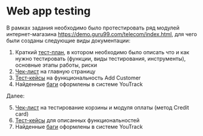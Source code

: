 # Web app testing

В рамках задания необходимо было протестировать ряд модулей интернет-магазина https://demo.guru99.com/telecom/index.html, для чего были созданы следующие виды документации:

1) Краткий <li1> <a href="https://docs.google.com/spreadsheets/d/17SDAYFxNyGMs_sWfQuu45ZbqU7c0E7Uf9HU3gAN2kfI/edit?usp=sharing">тест-план</a>, в котором необходимо было описать что и как нужно тестировать (функции, виды тестирования, инструменты), основные этапы работы, риски</li1>
2) <li2> <a href="https://docs.google.com/spreadsheets/d/1fvjmDulqPzhGM6xD2XpLjPr7Vt3h7KJS8tgy-59Wr-A/edit?usp=sharing)https://docs.google.com/spreadsheets/d/1fvjmDulqPzhGM6xD2XpLjPr7Vt3h7KJS8tgy-59Wr-A/edit?usp=sharing">Чек-лист</a> на главную страницу</li2>
3) <li3> <a href="https://disk.yandex.ru/d/pZEM-5cWAFqYOA">Тест-кейсы</a> на функциональность Add Customer</li3>
4) Найденные <li4> <a href="https://disk.yandex.ru/i/D2gdGPt3OvllXg">баги</a> оформлены в системе YouTrack</li4>

Далее:

5) <li5> <a href="https://docs.google.com/spreadsheets/d/1PLmg3qZBg4gCso3l8jHil3kFz1JXBCM5LEn8mPMm9XY/edit?usp=sharing">Чек-лист</a> на тестирование корзины и модуля оплаты (метод Credit card)</li5>
6) <li6> <a href="https://disk.yandex.ru/d/UrFzcFYc5xtvGw">Тест-кейсы</a> для описанных функциональностей</li6>
7) Найденные <li7> <a href="https://disk.yandex.ru/i/OvkDu6IQ6oHySQ">баги</a> оформлены в системе YouTrack</li7>
